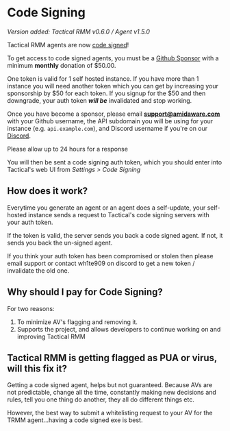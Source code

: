 # Code Signing

*Version added: Tactical RMM v0.6.0 / Agent v1.5.0*

Tactical RMM agents are now [code signed](https://comodosslstore.com/resources/what-is-microsoft-authenticode-code-signing-certificate/)!

To get access to code signed agents, you must be a [Github Sponsor](https://github.com/sponsors/wh1te909) with a minimum **monthly** donation of $50.00. 

One token is valid for 1 self hosted instance. If you have more than 1 instance you will need another token which you can get by increasing your sponsorship by $50 for each token. If you signup for the $50 and then downgrade, your auth token _**will be**_ invalidated and stop working.

Once you have become a sponsor, please email **support@amidaware.com** with your Github username, the API subdomain you will be using for your instance (e.g. `api.example.com`), and Discord username if you're on our [Discord](https://discord.gg/upGTkWp).

Please allow up to 24 hours for a response

You will then be sent a code signing auth token, which you should enter into Tactical's web UI from *Settings > Code Signing*

## How does it work?

Everytime you generate an agent or an agent does a self-update, your self-hosted instance sends a request to Tactical's code signing servers with your auth token.

If the token is valid, the server sends you back a code signed agent. If not, it sends you back the un-signed agent.

If you think your auth token has been compromised or stolen then please email support or contact wh1te909 on discord to get a new token / invalidate the old one.

## Why should I pay for Code Signing?

For two reasons: 

1. To minimize AV's flagging and removing it. 
2. Supports the project, and allows developers to continue working on and improving Tactical RMM

## Tactical RMM is getting flagged as PUA or virus, will this fix it?

Getting a code signed agent, helps but not guaranteed. Because AVs are not predictable, change all the time, constantly making new decisions and rules, tell you one thing do another, they all do different things etc.

However, the best way to submit a whitelisting request to your AV for the TRMM agent...having a code signed exe is best.
